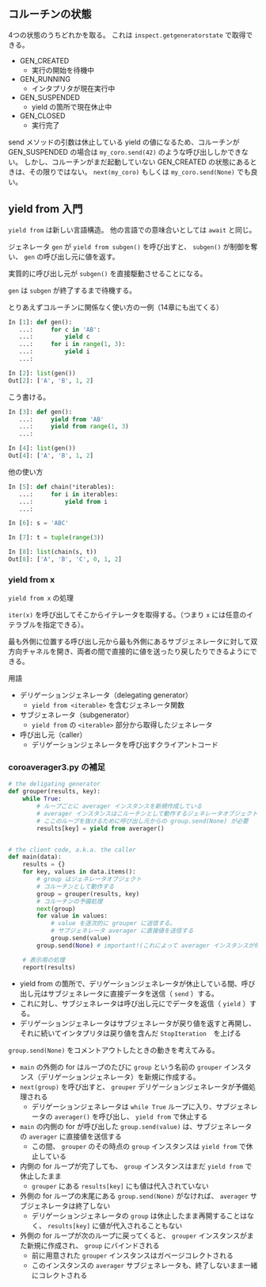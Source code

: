 ## コルーチンの状態

4つの状態のうちどれかを取る。
これは `inspect.getgeneratorstate` で取得できる。

- GEN_CREATED
    - 実行の開始を待機中
- GEN_RUNNING
    - インタプリタが現在実行中
- GEN_SUSPENDED
    - yield の箇所で現在休止中
- GEN_CLOSED
    - 実行完了


send メソッドの引数は休止している yield の値になるため、コルーチンが GEN_SUSPENDED の場合は `my_coro.send(42)` のような呼び出ししかできない。
しかし、コルーチンがまだ起動していない GEN_CREATED の状態にあるときは、その限りではない。
`next(my_coro)` もしくは `my_coro.send(None)` でも良い。

## yield from 入門

`yield from` は新しい言語構造。
他の言語での意味合いとしては `await` と同じ。

ジェネレータ `gen` が `yield from subgen()` を呼び出すと、 `subgen()` が制御を奪い、 `gen` の呼び出し元に値を返す。

実質的に呼び出し元が `subgen()` を直接駆動させることになる。

`gen` は `subgen` が終了するまで待機する。

とりあえずコルーチンに関係なく使い方の一例（14章にも出てくる）

```python
In [1]: def gen():
   ...:     for c in 'AB':
   ...:         yield c
   ...:     for i in range(1, 3):
   ...:         yield i
   ...: 

In [2]: list(gen())
Out[2]: ['A', 'B', 1, 2]
```

こう書ける。

```python
In [3]: def gen():
   ...:     yield from 'AB'
   ...:     yield from range(1, 3)
   ...: 

In [4]: list(gen())
Out[4]: ['A', 'B', 1, 2]
```

他の使い方

```python
In [5]: def chain(*iterables):
   ...:     for i in iterables:
   ...:         yield from i
   ...: 

In [6]: s = 'ABC'

In [7]: t = tuple(range(3))

In [8]: list(chain(s, t))
Out[8]: ['A', 'B', 'C', 0, 1, 2]
```

### yield from x

`yield from x` の処理

`iter(x)` を呼び出してそこからイテレータを取得する。（つまり `x` には任意のイテラブルを指定できる）。

最も外側に位置する呼び出し元から最も外側にあるサブジェネレータに対して双方向チャネルを開き、両者の間で直接的に値を送ったり戻したりできるようにできる。

用語

- デリゲーションジェネレータ（delegating generator）
    - `yield from <iterable>` を含むジェネレータ関数
- サブジェネレータ（subgenerator）
    - `yield from` の `<iterable>` 部分から取得したジェネレータ
- 呼び出し元（caller）
    - デリゲーションジェネレータを呼び出すクライアントコード

### coroaverager3.py の補足

```python
# the deligating generator
def grouper(results, key):
    while True:
        # ループごとに averager インスタンスを新規作成している
        # averager インスタンスはこルーチンとして動作するジェネレータオブジェクト
        # ここのループを抜けるために呼び出し元からの group.send(None) が必要
        results[key] = yield from averager()


# the client code, a.k.a. the caller
def main(data):
    results = {}
    for key, values in data.items():
        # group はジェネレータオブジェクト
        # コルーチンとして動作する
        group = grouper(results, key)
        # コルーチンの予備処理
        next(group)
        for value in values:
            # value を逐次的に grouper に送信する。
            # サブジェネレータ averager に直接値を送信する
            group.send(value)
        group.send(None) # important!(これによって averager インスタンスが停止する。)

    # 表示用の処理
    report(results)
```

- yield from の箇所で、デリゲーションジェネレータが休止している間、呼び出し元はサブジェネレータに直接データを送信（ `send` ）する。
- これに対し、サブジェネレータは呼び出し元にでデータを返信（ `yield` ）する。
- デリゲーションジェネレータはサブジェネレータが戻り値を返すと再開し、それに続いてインタプリタは戻り値を含んだ `StopIteration`　を上げる

`group.send(None)` をコメントアウトしたときの動きを考えてみる。

- `main` の外側の for はループのたびに `group` という名前の `grouper` インスタンス（デリゲーションジェネレータ）を新規に作成する。
- `next(group)` を呼び出すと、 `grouper` デリゲーションジェネレータが予備処理される
    - デリゲーションジェネレータは `while True` ループに入り、サブジェネレータの `averager()` を呼び出し、 `yield from` で休止する
- `main` の内側の for が呼び出した `group.send(value)` は、サブジェネレータの `averager` に直接値を送信する
    - この間、 `grouper` のその時点の `group` インスタンスは `yield from` で休止している
- 内側の for ループが完了しても、 `group` インスタンスはまだ `yield from` で休止したまま
    - `grouper` にある `results[key]` にも値は代入されていない
- 外側の for ループの末尾にある `group.send(None)` がなければ、 `averager` サブジェネレータは終了しない
    - デリゲーションジェネレータの `group` は休止したまま再開することはなく、 `results[key]` に値が代入されることもない
- 外側の for ループが次のループに戻ってくると、 `grouper` インスタンスがまた新規に作成され、 `group` にバインドされる
    - 前に用意された `grouper` インスタンスはガベージコレクトされる
    - このインスタンスの `averager` サブジェネレータも、終了しないまま一緒にコレクトされる

